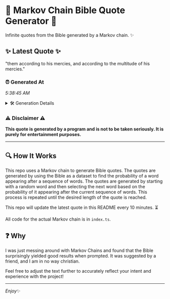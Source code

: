 # 📖 Markov Chain Bible Quote Generator 📖

Infinite quotes from the Bible generated by a Markov chain. ✨

## ✨ Latest Quote ✨
"them according to his mercies, and according to the multitude of his mercies."

### ⏰ Generated At
*5:38:45 AM*

<details>
    <summary>🛠️ Generation Details</summary>
    <p>
        <strong>🌱 Seed:</strong> them<br>
        <strong>🔄 Iterations:</strong> 12<br>
        <strong>📜 Context History:</strong><br>[ them ]: according<br>[ them, according ]: to<br>[ them, according, to ]: his<br>[ them, according, to, his ]: mercies,<br>[ them, according, to, his, mercies, ]: and<br>[ them, according, to, his, mercies,, and ]: according<br>[ according, to, his, mercies,, and, according ]: to<br>[ to, his, mercies,, and, according, to ]: the<br>[ his, mercies,, and, according, to, the ]: multitude<br>[ mercies,, and, according, to, the, multitude ]: of<br>[ and, according, to, the, multitude, of ]: his<br>[ according, to, the, multitude, of, his ]: mercies.<br>
    </p>
</details>

### ⚠️ Disclaimer ⚠️
**This quote is generated by a program and is not to be taken seriously. It is purely for entertainment purposes.**

---

## 🔍 How It Works

This repo uses a Markov chain to generate Bible quotes. The quotes are generated by using the Bible as a dataset to find the probability of a word appearing after a sequence of words. The quotes are generated by starting with a random word and then selecting the next word based on the probability of it appearing after the current sequence of words. This process is repeated until the desired length of the quote is reached.

This repo will update the latest quote in this README every 10 minutes. ⏳

All code for the actual Markov chain is in `index.ts`.

## ❓ Why

I was just messing around with Markov Chains and found that the Bible surprisingly yielded good results when prompted. 
It was suggested by a friend, and I am in no way christian.

Feel free to adjust the text further to accurately reflect your intent and experience with the project!

---

*Enjoy*✨
